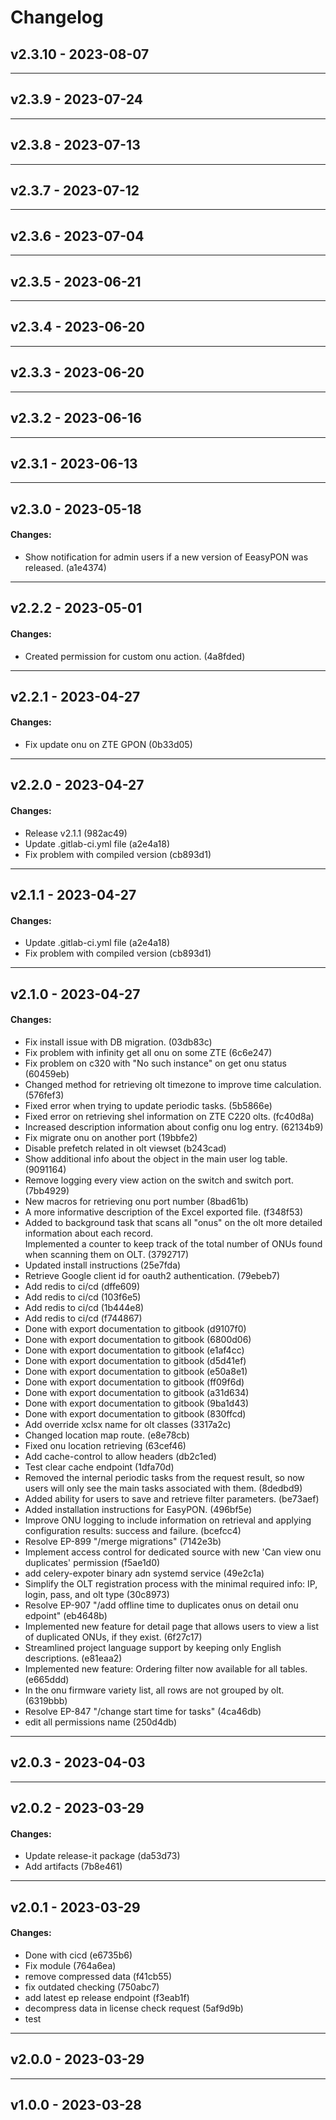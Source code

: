 # Changelog

## v2.3.10 - 2023-08-07

---
## v2.3.9 - 2023-07-24

---
## v2.3.8 - 2023-07-13

---
## v2.3.7 - 2023-07-12

---
## v2.3.6 - 2023-07-04

---
## v2.3.5 - 2023-06-21

---
## v2.3.4 - 2023-06-20

---
## v2.3.3 - 2023-06-20

---
## v2.3.2 - 2023-06-16

---
## v2.3.1 - 2023-06-13

---
## v2.3.0 - 2023-05-18
#### Changes:
* Show notification for admin users if a new version of EeasyPON was released. (a1e4374)
---
## v2.2.2 - 2023-05-01
#### Changes:
* Created permission for custom onu action. (4a8fded)
---
## v2.2.1 - 2023-04-27
#### Changes:
* Fix update onu on ZTE GPON (0b33d05)
---
## v2.2.0 - 2023-04-27
#### Changes:
* Release v2.1.1 (982ac49)
* Update .gitlab-ci.yml file (a2e4a18)
* Fix problem with compiled version (cb893d1)
---
## v2.1.1 - 2023-04-27
#### Changes:
* Update .gitlab-ci.yml file (a2e4a18)
* Fix problem with compiled version (cb893d1)
---
## v2.1.0 - 2023-04-27
#### Changes:
* Fix install issue with DB migration. (03db83c)
* Fix problem with infinity get all onu on some ZTE (6c6e247)
* Fix problem on c320 with "No such instance" on get onu status (60459eb)
* Changed method for retrieving olt timezone to improve time calculation. (576fef3)
* Fixed error when trying to update periodic tasks. (5b5866e)
* Fixed error on retrieving shel information on ZTE C220 olts. (fc40d8a)
* Increased description information about config onu log entry. (62134b9)
* Fix migrate onu on another port (19bbfe2)
* Disable prefetch related in olt viewset (b243cad)
* Show additional info about the object in the main user log table. (9091164)
* Remove logging every view action on the switch and switch port. (7bb4929)
* New macros for retrieving onu port number (8bad61b)
* A more informative description of the Excel exported file. (f348f53)
* Added to background task that scans all "onus" on the olt more detailed information about each record.<br> Implemented a counter to keep track of the total number of ONUs found when scanning them on OLT. (3792717)
* Updated install instructions (25e7fda)
* Retrieve Google client id for oauth2 authentication. (79ebeb7)
* Add redis to ci/cd (dffe609)
* Add redis to ci/cd (103f6e5)
* Add redis to ci/cd (1b444e8)
* Add redis to ci/cd (f744867)
* Done with export documentation to gitbook (d9107f0)
* Done with export documentation to gitbook (6800d06)
* Done with export documentation to gitbook (e1af4cc)
* Done with export documentation to gitbook (d5d41ef)
* Done with export documentation to gitbook (e50a8e1)
* Done with export documentation to gitbook (ff09f6d)
* Done with export documentation to gitbook (a31d634)
* Done with export documentation to gitbook (9ba1d43)
* Done with export documentation to gitbook (830ffcd)
* Add override xclsx name for olt classes (3317a2c)
* Changed location map route. (e8e78cb)
* Fixed onu location retrieving (63cef46)
* Add cache-control to allow headers (db2c1ed)
* Test clear cache endpoint (1dfa70d)
* Removed the internal periodic tasks from the request result, so now users will only see the main tasks associated with them. (8dedbd9)
* Added ability for users to save and retrieve filter parameters. (be73aef)
* Added installation instructions for EasyPON. (496bf5e)
* Improve ONU logging to include information on retrieval and applying configuration results: success and failure. (bcefcc4)
* Resolve EP-899 "/merge migrations" (7142e3b)
* Implement access control for dedicated source with new 'Can view onu duplicates' permission (f5ae1d0)
* add celery-expoter binary adn systemd service (49e2c1a)
* Simplify the OLT registration process with the minimal required info: IP, login, pass, and olt type (30c8973)
* Resolve EP-907 "/add offline time to duplicates onus on detail onu edpoint" (eb4648b)
* Implemented new feature for detail page that allows users to view a list of duplicated ONUs, if they exist. (6f27c17)
* Streamlined project language support by keeping only English descriptions. (e81eaa2)
* Implemented new feature: Ordering filter now available for all tables. (e665ddd)
* In the onu firmware variety list, all rows are not grouped by olt. (6319bbb)
* Resolve EP-847 "/change start time for tasks" (4ca46db)
* edit all permissions name (250d4db)
---
## v2.0.3 - 2023-04-03

---
## v2.0.2 - 2023-03-29
#### Changes:
* Update release-it package (da53d73)
* Add artifacts (7b8e461)
---
## v2.0.1 - 2023-03-29
#### Changes:
* Done with cicd (e6735b6)
* Fix module (764a6ea)
* remove compressed data (f41cb55)
* fix outdated checking (750abc7)
* add latest ep release endpoint (f3eab1f)
* decompress data in license check request (5af9d9b)
* test
---
## v2.0.0 - 2023-03-29

---
## v1.0.0 - 2023-03-28
